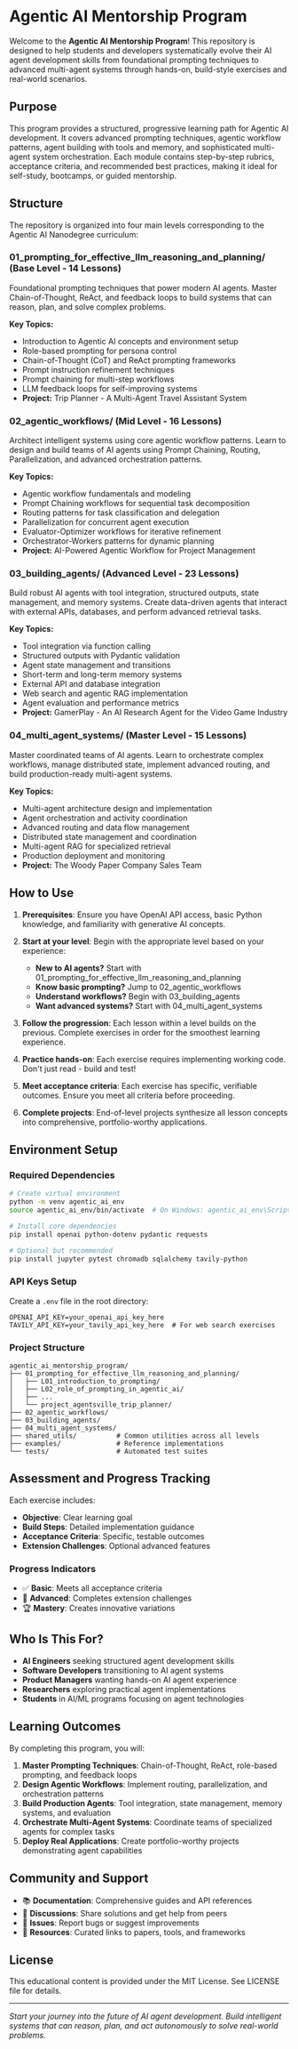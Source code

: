 # Agentic AI Mentorship Program

Welcome to the **Agentic AI Mentorship Program**! This repository is designed to help students and developers systematically evolve their AI agent development skills from foundational prompting techniques to advanced multi-agent systems through hands-on, build-style exercises and real-world scenarios.

## Purpose

This program provides a structured, progressive learning path for Agentic AI development. It covers advanced prompting techniques, agentic workflow patterns, agent building with tools and memory, and sophisticated multi-agent system orchestration. Each module contains step-by-step rubrics, acceptance criteria, and recommended best practices, making it ideal for self-study, bootcamps, or guided mentorship.

## Structure

The repository is organized into four main levels corresponding to the Agentic AI Nanodegree curriculum:

### **01_prompting_for_effective_llm_reasoning_and_planning/** (Base Level - 14 Lessons)
Foundational prompting techniques that power modern AI agents. Master Chain-of-Thought, ReAct, and feedback loops to build systems that can reason, plan, and solve complex problems.

**Key Topics:**
- Introduction to Agentic AI concepts and environment setup
- Role-based prompting for persona control
- Chain-of-Thought (CoT) and ReAct prompting frameworks
- Prompt instruction refinement techniques
- Prompt chaining for multi-step workflows
- LLM feedback loops for self-improving systems
- **Project:** Trip Planner - A Multi-Agent Travel Assistant System

### **02_agentic_workflows/** (Mid Level - 16 Lessons) 
Architect intelligent systems using core agentic workflow patterns. Learn to design and build teams of AI agents using Prompt Chaining, Routing, Parallelization, and advanced orchestration patterns.

**Key Topics:**
- Agentic workflow fundamentals and modeling
- Prompt Chaining workflows for sequential task decomposition
- Routing patterns for task classification and delegation
- Parallelization for concurrent agent execution
- Evaluator-Optimizer workflows for iterative refinement
- Orchestrator-Workers patterns for dynamic planning
- **Project:** AI-Powered Agentic Workflow for Project Management

### **03_building_agents/** (Advanced Level - 23 Lessons)
Build robust AI agents with tool integration, structured outputs, state management, and memory systems. Create data-driven agents that interact with external APIs, databases, and perform advanced retrieval tasks.

**Key Topics:**
- Tool integration via function calling
- Structured outputs with Pydantic validation
- Agent state management and transitions
- Short-term and long-term memory systems
- External API and database integration
- Web search and agentic RAG implementation
- Agent evaluation and performance metrics
- **Project:** GamerPlay - An AI Research Agent for the Video Game Industry

### **04_multi_agent_systems/** (Master Level - 15 Lessons)
Master coordinated teams of AI agents. Learn to orchestrate complex workflows, manage distributed state, implement advanced routing, and build production-ready multi-agent systems.

**Key Topics:**
- Multi-agent architecture design and implementation
- Agent orchestration and activity coordination
- Advanced routing and data flow management
- Distributed state management and coordination
- Multi-agent RAG for specialized retrieval
- Production deployment and monitoring
- **Project:** The Woody Paper Company Sales Team

## How to Use

1. **Prerequisites**: Ensure you have OpenAI API access, basic Python knowledge, and familiarity with generative AI concepts.

2. **Start at your level**: Begin with the appropriate level based on your experience:
   - **New to AI agents?** Start with 01_prompting_for_effective_llm_reasoning_and_planning
   - **Know basic prompting?** Jump to 02_agentic_workflows
   - **Understand workflows?** Begin with 03_building_agents
   - **Want advanced systems?** Start with 04_multi_agent_systems

3. **Follow the progression**: Each lesson within a level builds on the previous. Complete exercises in order for the smoothest learning experience.

4. **Practice hands-on**: Each exercise requires implementing working code. Don't just read - build and test!

5. **Meet acceptance criteria**: Each exercise has specific, verifiable outcomes. Ensure you meet all criteria before proceeding.

6. **Complete projects**: End-of-level projects synthesize all lesson concepts into comprehensive, portfolio-worthy applications.

## Environment Setup

### Required Dependencies
```bash
# Create virtual environment
python -m venv agentic_ai_env
source agentic_ai_env/bin/activate  # On Windows: agentic_ai_env\Scripts\activate

# Install core dependencies
pip install openai python-dotenv pydantic requests

# Optional but recommended
pip install jupyter pytest chromadb sqlalchemy tavily-python
```

### API Keys Setup
Create a `.env` file in the root directory:
```
OPENAI_API_KEY=your_openai_api_key_here
TAVILY_API_KEY=your_tavily_api_key_here  # For web search exercises
```

### Project Structure
```
agentic_ai_mentorship_program/
├── 01_prompting_for_effective_llm_reasoning_and_planning/
│   ├── L01_introduction_to_prompting/
│   ├── L02_role_of_prompting_in_agentic_ai/
│   ├── ...
│   └── project_agentsville_trip_planner/
├── 02_agentic_workflows/
├── 03_building_agents/
├── 04_multi_agent_systems/
├── shared_utils/          # Common utilities across all levels
├── examples/              # Reference implementations
└── tests/                 # Automated test suites
```

## Assessment and Progress Tracking

Each exercise includes:
- **Objective**: Clear learning goal
- **Build Steps**: Detailed implementation guidance
- **Acceptance Criteria**: Specific, testable outcomes
- **Extension Challenges**: Optional advanced features

### Progress Indicators
- ✅ **Basic**: Meets all acceptance criteria
- 🚀 **Advanced**: Completes extension challenges
- 🏆 **Mastery**: Creates innovative variations

## Who Is This For?

- **AI Engineers** seeking structured agent development skills
- **Software Developers** transitioning to AI agent systems
- **Product Managers** wanting hands-on AI agent experience
- **Researchers** exploring practical agent implementations
- **Students** in AI/ML programs focusing on agent technologies

## Learning Outcomes

By completing this program, you will:

1. **Master Prompting Techniques**: Chain-of-Thought, ReAct, role-based prompting, and feedback loops
2. **Design Agentic Workflows**: Implement routing, parallelization, and orchestration patterns
3. **Build Production Agents**: Tool integration, state management, memory systems, and evaluation
4. **Orchestrate Multi-Agent Systems**: Coordinate teams of specialized agents for complex tasks
5. **Deploy Real Applications**: Create portfolio-worthy projects demonstrating agent capabilities

## Community and Support

- 📚 **Documentation**: Comprehensive guides and API references
- 💬 **Discussions**: Share solutions and get help from peers
- 🐛 **Issues**: Report bugs or suggest improvements
- 🔗 **Resources**: Curated links to papers, tools, and frameworks

## License

This educational content is provided under the MIT License. See LICENSE file for details.

---

*Start your journey into the future of AI agent development. Build intelligent systems that can reason, plan, and act autonomously to solve real-world problems.*
